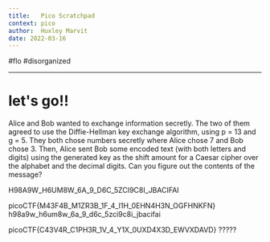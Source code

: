 ```yaml
---
title:   Pico Scratchpad
context: pico
author:  Huxley Marvit
date: 2022-03-16
---
```


#flo  #disorganized 

***

# let's go!!



Alice and Bob wanted to exchange information secretly. The two of them agreed to use the Diffie-Hellman key exchange algorithm, using p = 13 and g = 5. They both chose numbers secretly where Alice chose 7 and Bob chose 3. Then, Alice sent Bob some encoded text (with both letters and digits) using the generated key as the shift amount for a Caesar cipher over the alphabet and the decimal digits. Can you figure out the contents of the message?








H98A9W_H6UM8W_6A_9_D6C_5ZCI9C8I_JBACIFAI

picoCTF{M43F4B_M1ZR3B_1F_4_I1H_0EHN4H3N_OGFHNKFN}
h98a9w_h6um8w_6a_9_d6c_5zci9c8i_jbacifai

picoCTF{C43V4R_C1PH3R_1V_4_Y1X_0UXD4X3D_EWVXDAVD}
?????




















